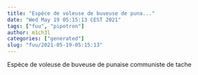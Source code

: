 ```yaml
---
title: "Espèce de voleuse de buveuse de puna..."
date: "Wed May 19 05:15:13 CEST 2021"
tags: ["fuu", "pipotron"]
author: m1ch3l
categories: ["generated"]
slug: "fuu/2021-05-19-05:15:13"
---
```


Espèce de voleuse de buveuse de punaise communiste de tache
